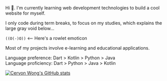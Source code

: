 Hi 👋. I'm currently learning web development technologies to build a cool website for myself.

I only code during term breaks, to focus on my studies, which explains the large gray void below...

`((O(-)O))` <-- Here's a rowlet emoticon

Most of my projects involve e-learning and educational applications.

Language preference: Dart > Kotlin > Python > Java
<br>
Language proficiency: Dart > Python > Java > Kotlin

[![Cervon Wong's GitHub stats](https://github-readme-stats.vercel.app/api?username=cervonwong&show_icons=true&include_all_commits=true)](https://github.com/cervonwong)

